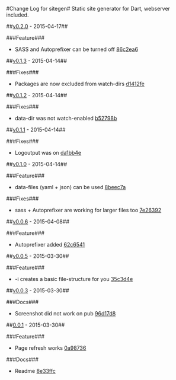 #Change Log for sitegen#
Static site generator for Dart, webserver included.

##[v0.2.0](http://github.com/mikemitterer/dart-sitegen/compare/v0.1.3...v0.2.0) - 2015-04-17##

###Feature###
* SASS and Autoprefixer can be turned off [86c2ea6](http://github.com/mikemitterer/dart-sitegen/commit/86c2ea67b6193e90590024fe4eaae08830283394)

##[v0.1.3](http://github.com/mikemitterer/dart-sitegen/compare/v0.1.2...v0.1.3) - 2015-04-14##

###Fixes###
* Packages are now excluded from watch-dirs [d1412fe](http://github.com/mikemitterer/dart-sitegen/commit/d1412fe34a80d0a8e22c289c13929427dba05119)

##[v0.1.2](http://github.com/mikemitterer/dart-sitegen/compare/v0.1.1...v0.1.2) - 2015-04-14##

###Fixes###
* data-dir was not watch-enabled [b52798b](http://github.com/mikemitterer/dart-sitegen/commit/b52798b1e40a70f7c5b4071f966875a192fded79)

##[v0.1.1](http://github.com/mikemitterer/dart-sitegen/compare/v0.1.0...v0.1.1) - 2015-04-14##

###Fixes###
* Logoutput was on [da1bb4e](http://github.com/mikemitterer/dart-sitegen/commit/da1bb4e31e15225ed9ed1ea60e8d8377e776c5fd)

##[v0.1.0](http://github.com/mikemitterer/dart-sitegen/compare/v0.0.6...v0.1.0) - 2015-04-14##

###Feature###
* data-files (yaml + json) can be used [8beec7a](http://github.com/mikemitterer/dart-sitegen/commit/8beec7a4828cfcbe9a6c1f15214d5bc1bcc7d831)

###Fixes###
* sass + Autoprefixer are working for larger files too [7e26392](http://github.com/mikemitterer/dart-sitegen/commit/7e2639215646781660db3b104fd2637f6a0eb225)

##[v0.0.6](http://github.com/mikemitterer/dart-sitegen/compare/v0.0.5...v0.0.6) - 2015-04-08##

###Feature###
* Autoprefixer added [62c6541](http://github.com/mikemitterer/dart-sitegen/commit/62c654162a788c2d937677a776e5606f65f5ab2b)

##[v0.0.5](http://github.com/mikemitterer/dart-sitegen/compare/v0.0.4...v0.0.5) - 2015-03-30##

###Feature###
* -i creates a basic file-structure for you [35c3d4e](http://github.com/mikemitterer/dart-sitegen/commit/35c3d4e4a73a00a8c2b8a690f270963364b3a8bc)

##[v0.0.3](http://github.com/mikemitterer/dart-sitegen/compare/v0.0.2...v0.0.3) - 2015-03-30##

###Docs###
* Screenshot did not work on pub [96d17d8](http://github.com/mikemitterer/dart-sitegen/commit/96d17d8e2e6306cd5f700e7b9e1a21acf41f69ba)

##[0.0.1](http://github.com/mikemitterer/dart-sitegen/compare/0.0.1) - 2015-03-30##

###Feature###
* Page refresh works [0a98736](http://github.com/mikemitterer/dart-sitegen/commit/0a98736841c711c2c40723a9c0d41e0b0b299f35)

###Docs###
* Readme [8e33ffc](http://github.com/mikemitterer/dart-sitegen/commit/8e33ffc48474e866f0dfbd439cef1bc0197e64f7)
